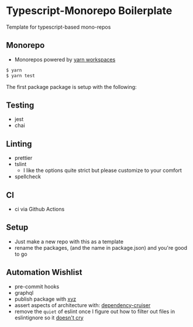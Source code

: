 # Typescript-Monorepo Boilerplate

Template for typescript-based mono-repos

## Monorepo

- Monorepos powered by [yarn workspaces](https://classic.yarnpkg.com/en/docs/workspaces/)

```bash
$ yarn
$ yarn test
```

The first package package is setup with the following:

## Testing

- jest
- chai

## Linting

- prettier
- tslint
  - I like the options quite strict but please customize to your comfort
- spellcheck

## CI

- ci via Github Actions

## Setup

- Just make a new repo with this as a template
- rename the packages, (and the name in package.json) and you're good to go

## Automation Wishlist

- pre-commit hooks
- graphql
- publish package with [xyz](https://github.com/davidchambers/xyz)
- assert aspects of architecture with: [dependency-cruiser](https://www.npmjs.com/package/dependency-cruiser)
- remove the `quiet` of eslint once I figure out how to filter out files in eslintignore so it [doesn't cry](https://stackoverflow.com/a/59549917/3121906)
